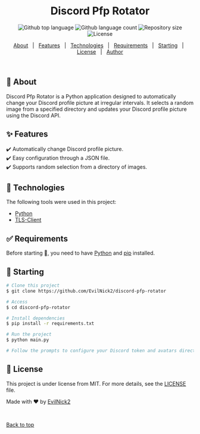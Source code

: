<h1 align="center">Discord Pfp Rotator</h1>

<p align="center">
  <img alt="Github top language" src="https://img.shields.io/github/languages/top/EvilNick2/discord-pfp-rotator?color=56BEB8">

  <img alt="Github language count" src="https://img.shields.io/github/languages/count/EvilNick2/discord-pfp-rotator?color=56BEB8">

  <img alt="Repository size" src="https://img.shields.io/github/repo-size/EvilNick2/discord-pfp-rotator?color=56BEB8">

  <img alt="License" src="https://img.shields.io/github/license/EvilNick2/discord-pfp-rotator?color=56BEB8">
</p>

<p align="center">
  <a href="#dart-about">About</a> &#xa0; | &#xa0; 
  <a href="#sparkles-features">Features</a> &#xa0; | &#xa0;
  <a href="#rocket-technologies">Technologies</a> &#xa0; | &#xa0;
  <a href="#white_check_mark-requirements">Requirements</a> &#xa0; | &#xa0;
  <a href="#checkered_flag-starting">Starting</a> &#xa0; | &#xa0;
  <a href="#memo-license">License</a> &#xa0; | &#xa0;
  <a href="https://github.com/EvilNick2" target="_blank">Author</a>
</p>

<br>

## :dart: About ##

Discord Pfp Rotator is a Python application designed to automatically change your Discord profile picture at irregular intervals. It selects a random image from a specified directory and updates your Discord profile picture using the Discord API.

## :sparkles: Features ##

:heavy_check_mark: Automatically change Discord profile picture.\
:heavy_check_mark: Easy configuration through a JSON file.\
:heavy_check_mark: Supports random selection from a directory of images.

## :rocket: Technologies ##

The following tools were used in this project:

- [Python](https://www.python.org/)
- [TLS-Client](https://pypi.org/project/tls-client/)

## :white_check_mark: Requirements ##

Before starting :checkered_flag:, you need to have [Python](https://www.python.org/) and [pip](https://pip.pypa.io/en/stable/installation/) installed.

## :checkered_flag: Starting ##

```bash
# Clone this project
$ git clone https://github.com/EvilNick2/discord-pfp-rotator

# Access
$ cd discord-pfp-rotator

# Install dependencies
$ pip install -r requirements.txt

# Run the project
$ python main.py

# Follow the prompts to configure your Discord token and avatars directory
```

## :memo: License ##

This project is under license from MIT. For more details, see the [LICENSE](LICENSE) file.


Made with :heart: by <a href="https://github.com/EvilNick2" target="_blank">EvilNick2</a>

&#xa0;

<a href="#top">Back to top</a>
